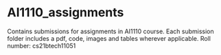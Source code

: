 # AI1110_assignments
Contains submissions for assignments in AI1110 course. Each submission folder includes a pdf, code, images and tables wherever applicable.
Roll number: cs21btech11051
